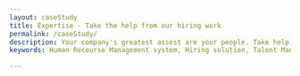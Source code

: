 ```yaml
---
layout: caseStudy
title: Expertise - Take the help from our hiring work
permalink: /caseStudy/
description: Your company's greatest assest are your people. Take help our hiring experts to recruit the best desired talents.
keywords: Human Recourse Management system, Hiring solution, Talent Management Software, Application Tracking System, AI-Enabled, Recruitment Management software, recruitment system, Talent CRM, HR Software, Bangalore, India

---
```

